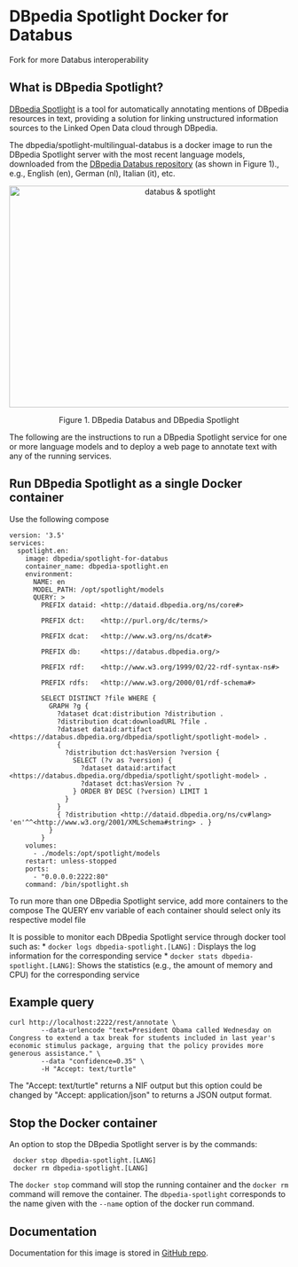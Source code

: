 # DBpedia Spotlight Docker for Databus

Fork for more Databus interoperability


## What is DBpedia Spotlight?

[DBpedia Spotlight](http://wikipedia.org/wiki/DBpedia#DBpedia_Spotlight) is a tool for automatically annotating mentions of DBpedia resources in text, providing a solution for linking unstructured information sources to the Linked Open Data cloud through DBpedia.

The dbpedia/spotlight-multilingual-databus is a docker image to run the DBpedia Spotlight server with the most recent language models, downloaded from the [DBpedia Databus repository](https://databus.dbpedia.org/dbpedia/spotlight/spotlight-model/) (as shown in Figure 1)., e.g., English (en), German (nl), Italian (it), etc. 

<p align="center">
<img src="multilingual-databus/images/spotlight-databus.png" alt="databus & spotlight" width="600" height="400"  />
<p align="center">Figure 1. DBpedia Databus and DBpedia Spotlight</p>
</p>

The following are the instructions to run a DBpedia Spotlight service for one or more language models and to deploy a web page to annotate text with any of the running services.

## Run DBpedia Spotlight as a single Docker container

Use the following compose 

```
version: '3.5'    
services:
  spotlight.en:
    image: dbpedia/spotlight-for-databus
    container_name: dbpedia-spotlight.en
    environment:
      NAME: en
      MODEL_PATH: /opt/spotlight/models
      QUERY: >
        PREFIX dataid: <http://dataid.dbpedia.org/ns/core#>

        PREFIX dct:    <http://purl.org/dc/terms/>

        PREFIX dcat:   <http://www.w3.org/ns/dcat#>

        PREFIX db:     <https://databus.dbpedia.org/>

        PREFIX rdf:    <http://www.w3.org/1999/02/22-rdf-syntax-ns#>

        PREFIX rdfs:   <http://www.w3.org/2000/01/rdf-schema#>

        SELECT DISTINCT ?file WHERE {
          GRAPH ?g {
            ?dataset dcat:distribution ?distribution .
            ?distribution dcat:downloadURL ?file .
            ?dataset dataid:artifact <https://databus.dbpedia.org/dbpedia/spotlight/spotlight-model> .
            {
              ?distribution dct:hasVersion ?version {
                SELECT (?v as ?version) { 
                  ?dataset dataid:artifact <https://databus.dbpedia.org/dbpedia/spotlight/spotlight-model> . 
                  ?dataset dct:hasVersion ?v . 
                } ORDER BY DESC (?version) LIMIT 1 
              }
            }
            { ?distribution <http://dataid.dbpedia.org/ns/cv#lang> 'en'^^<http://www.w3.org/2001/XMLSchema#string> . }
          }
        }
    volumes:
      - ./models:/opt/spotlight/models
    restart: unless-stopped   
    ports:
      - "0.0.0.0:2222:80"  
    command: /bin/spotlight.sh

```


To run more than one DBpedia Spotlight service, add more containers to the compose
The QUERY env variable of each container should select only its respective model file

It is possible to monitor each DBpedia Spotlight service through docker tool such as:
       * `docker logs dbpedia-spotlight.[LANG]` : Displays the log information for the corresponding service
       * `docker stats dbpedia-spotlight.[LANG]`:  Shows the statistics (e.g., the amount of memory and CPU) for the corresponding service


## Example query

```
curl http://localhost:2222/rest/annotate \
        --data-urlencode "text=President Obama called Wednesday on Congress to extend a tax break for students included in last year's economic stimulus package, arguing that the policy provides more generous assistance." \
        --data "confidence=0.35" \
        -H "Accept: text/turtle"
```
        

 The "Accept: text/turtle" returns a NIF output but this option could be changed by "Accept: application/json" to returns a JSON output format.


## Stop the Docker container

An option to stop the DBpedia Spotlight server is by the commands:

     docker stop dbpedia-spotlight.[LANG]
     docker rm dbpedia-spotlight.[LANG]

The `docker stop` command will stop the running container and the `docker rm` command will remove the container. The `dbpedia-spotlight` corresponds to the name given with the `--name` option of the docker run command. 


## Documentation

Documentation for this image is stored in [GitHub repo](http://github.com/dbpedia-spotlight/dbpedia-spotlight/wiki).

